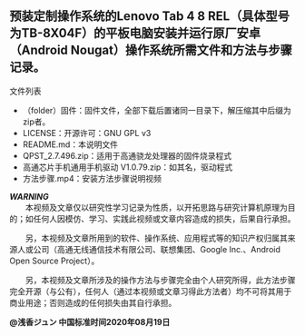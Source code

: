 ## 预装定制操作系统的Lenovo Tab 4 8 REL（具体型号为TB-8X04F）的平板电脑安装并运行原厂安卓（Android Nougat）操作系统所需文件和方法与步骤记录。  
  

文件列表
* （folder）固件：固件文件，全部下载后置诸同一目录下，解压缩其中后缀为zip者。
* LICENSE：开源许可：GNU GPL v3
* README.md：本说明文件
* QPST_2.7.496.zip：适用于高通骁龙处理器的固件烧录程式
* 高通芯片手机通用手机驱动 V1.0.79.zip：如其名，驱动程式
* 方法步骤.mp4：安装方法步骤说明视频  
  

***WARNING***  
　　本视频及文章仅以研究性学习记录为性质，以开拓思路与研究计算机原理为目的；如任何人因模仿、学习、实践此视频或文章内容造成的损失，后果自行承担。  

　　另，本视频及文章所用到的软件、操作系统、应用程式等的知识产权归属其来源人或公司（高通无线通信技术有限公司、联想集团、Google Inc.、Android Open Source Project）。  

　　另，本视频及文章所涉及的操作方法与步骤完全由个人研究所得，此方法步骤完全开源（与公有），任何人（通过本视频或文章习得此方法者）均不可将其用于商业用途；否则造成的任何损失由其自行承担。  


**@浅香ジュン 中国标准时间2020年08月19日**
